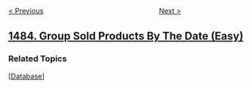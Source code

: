 <!--|This file generated by command(leetcode description); DO NOT EDIT.    |-->
<!--+----------------------------------------------------------------------+-->
<!--|@author    awesee <openset.wang@gmail.com>                           |-->
<!--|@link      https://github.com/awesee                                 |-->
<!--|@home      https://github.com/awesee/leetcode                        |-->
<!--+----------------------------------------------------------------------+-->

[< Previous](../kth-ancestor-of-a-tree-node "Kth Ancestor of a Tree Node")
　　　　　　　　　　　　　　　　
[Next >](../clone-binary-tree-with-random-pointer "Clone Binary Tree With Random Pointer")

## [1484. Group Sold Products By The Date (Easy)](https://leetcode.com/problems/group-sold-products-by-the-date "按日期分组销售产品")



### Related Topics
  [[Database](../../tag/database/README.md)]

